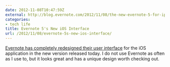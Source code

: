 ```yaml
---
date: 2012-11-08T10:47:59Z
external: http://blog.evernote.com/2012/11/08/the-new-evernote-5-for-iphone-ipad-and-ipod-touch/
categories:
- tech life
title: Evernote 5's New iOS Interface
url: /2012/11/08/evernote-5s-new-ios-interface/
---
```


[Evernote has completely redesigned their user interface](http://blog.evernote.com/2012/11/08/the-new-evernote-5-for-iphone-ipad-and-ipod-touch/) for the iOS application in the new version released today. I do not use Evernote as often as I use to, but it looks great and has a unique design worth checking out.

